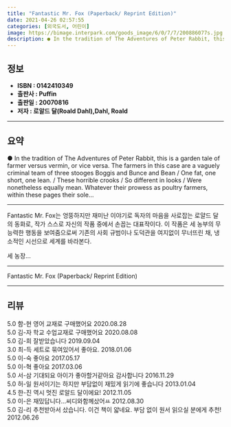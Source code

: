 ```yaml
---
title: "Fantastic Mr. Fox (Paperback/ Reprint Edition)"
date: 2021-04-26 02:57:55
categories: [외국도서, 어린이]
image: https://bimage.interpark.com/goods_image/6/0/7/7/200886077s.jpg
description: ● In the tradition of The Adventures of Peter Rabbit, this is a garden tale of farmer versus vermin, or vice versa. The farmers in this case are a vaguely crim
---
```


## **정보**

- **ISBN : 0142410349**
- **출판사 : Puffin**
- **출판일 : 20070816**
- **저자 : 로알드 달(Roald Dahl),Dahl, Roald**

------



## **요약**

●  In the tradition of The Adventures of Peter Rabbit, this is a garden tale of farmer versus vermin, or vice versa. The farmers in this case are a vaguely criminal team of three stooges Boggis and Bunce and Bean / One fat, one short, one lean. / These horrible crooks / So different in looks / Were nonetheless equally mean. Whatever their prowess as poultry farmers, within these pages their sole...

------

Fantastic Mr. Fox는 엉뚱하지만 재미난 이야기로 독자의 마음을 사로잡는 로얄드 달의 동화로, 작가 스스로 자신의 작품 중에서 손꼽는 대표작이다. 이 작품은 세 농부의 무능력한 행동을 보여줌으로써 기존의 사회 규범이나 도덕관을 여지없이 무너뜨린 채, 냉소적인 시선으로 세계를 바라본다. 

세 농장... 

------


Fantastic Mr. Fox (Paperback/ Reprint Edition) 

------


## **리뷰** 

5.0 함-현 영어 교재로 구매했어요 2020.08.28 <br/>5.0 김-자 학교 수업교재로 구매했어요 2020.08.08 <br/>5.0 김-희 잘받았습니다 2019.09.04 <br/>3.0 최-득 세트로 묶여있어서 좋아요. 2018.01.06 <br/>5.0 이-숙 좋아요 2017.05.17 <br/>5.0 이-혁 좋아요 2017.03.06 <br/>5.0 서-삼 기대되요 아이가 좋아할거같아요 감사합니다 2016.11.29 <br/>5.0 허-일 원서이기는 하지만 부담없이 재밌게 읽기에 좋습니다 2013.01.04 <br/>4.5 한-진 역시 멋진 로알드 달이에요! 2012.11.05 <br/>5.0 이-은 재밌답니다...씨디와함께샀어ㅛ 2012.08.30 <br/>5.0 김-리 추천받아서 샀습니다. 이건 책이 얇네요. 부담 없이 원서 읽으실 분에게 추천! 2012.06.26 <br/>